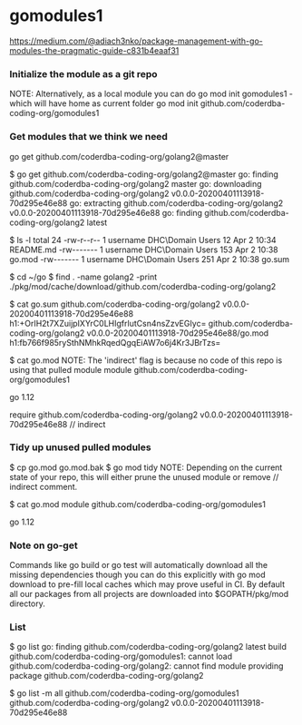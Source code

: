 # gomodules1

https://medium.com/@adiach3nko/package-management-with-go-modules-the-pragmatic-guide-c831b4eaaf31  

###  Initialize the module as a git repo
NOTE: Alternatively, as a local module you can do go mod init gomodules1 - which will have home as current folder
go mod init github.com/coderdba-coding-org/gomodules1

###  Get modules that we think we need
go get github.com/coderdba-coding-org/golang2@master  

\$ go get github.com/coderdba-coding-org/golang2@master
go: finding github.com/coderdba-coding-org/golang2 master
go: downloading github.com/coderdba-coding-org/golang2 v0.0.0-20200401113918-70d295e46e88
go: extracting github.com/coderdba-coding-org/golang2 v0.0.0-20200401113918-70d295e46e88
go: finding github.com/coderdba-coding-org/golang2 latest

\$ ls -l
total 24
-rw-r--r--  1 username  DHC\Domain Users   12 Apr  2 10:34 README.md
-rw-------  1 username  DHC\Domain Users  153 Apr  2 10:38 go.mod
-rw-------  1 username  DHC\Domain Users  251 Apr  2 10:38 go.sum

\$ cd ~/go
\$ find . -name golang2 -print
./pkg/mod/cache/download/github.com/coderdba-coding-org/golang2

\$ cat go.sum
github.com/coderdba-coding-org/golang2 v0.0.0-20200401113918-70d295e46e88 h1:+OrIH2t7XZuijpIXYrC0LHIgfrlutCsn4nsZzvEGIyc=
github.com/coderdba-coding-org/golang2 v0.0.0-20200401113918-70d295e46e88/go.mod h1:fb766f985rySthNMhkRqedQgqEiAW7o6j4Kr3JBrTzs=

$ cat go.mod
NOTE: The 'indirect' flag is because no code of this repo is using that pulled module
module github.com/coderdba-coding-org/gomodules1

go 1.12

require github.com/coderdba-coding-org/golang2 v0.0.0-20200401113918-70d295e46e88 // indirect

###  Tidy up unused pulled modules
$ cp go.mod go.mod.bak
$ go mod tidy
NOTE: Depending on the current state of your repo, this will either prune the unused module or remove // indirect comment.

$ cat go.mod
module github.com/coderdba-coding-org/gomodules1

go 1.12

### Note on go-get
Commands like go build or go test will automatically download all the missing dependencies though you can do this explicitly with go mod download to pre-fill local caches which may prove useful in CI.
By default all our packages from all projects are downloaded into $GOPATH/pkg/mod directory. 


### List
$ go list
go: finding github.com/coderdba-coding-org/golang2 latest
build github.com/coderdba-coding-org/gomodules1: cannot load github.com/coderdba-coding-org/golang2: cannot find module providing package github.com/coderdba-coding-org/golang2

$ go list -m all
github.com/coderdba-coding-org/gomodules1
github.com/coderdba-coding-org/golang2 v0.0.0-20200401113918-70d295e46e88


